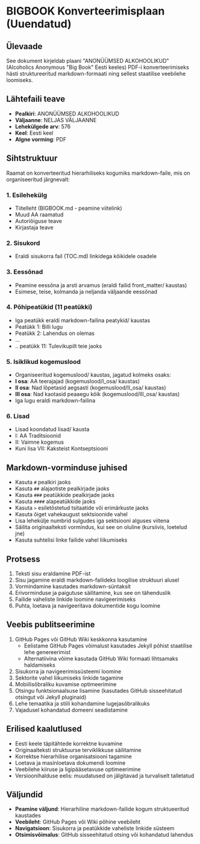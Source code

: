 # BIGBOOK Konverteerimisplaan (Uuendatud)

## Ülevaade

See dokument kirjeldab plaani "ANONÜÜMSED ALKOHOOLIKUD" (Alcoholics Anonymous "Big Book" Eesti keeles) PDF-i konverteerimiseks hästi struktureeritud markdown-formaati ning sellest staatilise veebilehe loomiseks.

## Lähtefaili teave

- **Pealkiri**: ANONÜÜMSED ALKOHOOLIKUD
- **Väljaanne**: NELJAS VÄLJAANNE
- **Lehekülgede arv**: 576
- **Keel**: Eesti keel
- **Algne vorming**: PDF

## Sihtstruktuur

Raamat on konverteeritud hierarhiliseks kogumiks markdown-faile, mis on organiseeritud järgnevalt:

### 1. Esilehekülg

- Tiitelleht (BIGBOOK.md - peamine viitelink)
- Muud AA raamatud
- Autoriõiguse teave
- Kirjastaja teave

### 2. Sisukord

- Eraldi sisukorra fail (TOC.md) linkidega kõikidele osadele

### 3. Eessõnad

- Peamine eessõna ja arsti arvamus (eraldi failid front_matter/ kaustas)
- Esimese, teise, kolmanda ja neljanda väljaande eessõnad

### 4. Põhipeatükid (11 peatükki)

- Iga peatükk eraldi markdown-failina peatykid/ kaustas
- Peatükk 1: Billi lugu
- Peatükk 2: Lahendus on olemas
- ...
- .. peatükk 11: Tulevikupilt teie jaoks

### 5. Isiklikud kogemuslood

- Organiseeritud kogemuslood/ kaustas, jagatud kolmeks osaks:
- **I osa**: AA teerajajad (kogemuslood/I_osa/ kaustas)
- **II osa**: Nad lõpetasid aegsasti (kogemuslood/II_osa/ kaustas)
- **III osa**: Nad kaotasid peaaegu kõik (kogemuslood/III_osa/ kaustas)
- Iga lugu eraldi markdown-failina

### 6. Lisad

- Lisad koondatud lisad/ kausta
- I: AA Traditsioonid
- II: Vaimne kogemus
- Kuni lisa VII: Kaksteist Kontseptsiooni

## Markdown-vorminduse juhised

- Kasuta `#` pealkiri jaoks
- Kasuta `##` alajaotiste pealkirjade jaoks
- Kasuta `###` peatükkide pealkirjade jaoks
- Kasuta `####` alapeatükkide jaoks
- Kasuta `>` esiletõstetud tsitaatide või erimärkuste jaoks
- Kasuta õiget vahekaugust sektsioonide vahel
- Lisa lehekülje numbrid sulgudes iga sektsiooni alguses viitena
- Säilita originaalteksti vormindus, kui see on oluline (kursiivis, loetelud jne)
- Kasuta suhtelisi linke failide vahel liikumiseks

## Protsess

1. Teksti sisu eraldamine PDF-ist
2. Sisu jagamine eraldi markdown-failideks loogilise struktuuri alusel
3. Vormindamine kasutades markdown-süntaksit
4. Erivorminduse ja paigutuse säilitamine, kus see on tähenduslik
5. Failide vaheliste linkide loomine navigeerimiseks
6. Puhta, loetava ja navigeeritava dokumentide kogu loomine

## Veebis publitseerimine

1. GitHub Pages või GitHub Wiki keskkonna kasutamine
   - Eelistame GitHub Pages võimalust kasutades Jekyll põhist staatilise lehe genereerimist
   - Alternatiivina võime kasutada GitHub Wiki formaati lihtsamaks haldamiseks
2. Sisukorra ja navigeerimissüsteemi loomine
3. Sektorite vahel liikumiseks linkide tagamine
4. Mobiilisõbraliku kuvamise optimeerimine
5. Otsingu funktsionaalsuse lisamine (kasutades GitHub sisseehitatud otsingut või Jekyll pluginaid)
6. Lehe temaatika ja stiili kohandamine lugejasõbralikuks
7. Vajadusel kohandatud domeeni seadistamine

## Erilised kaalutlused

- Eesti keele täpitähtede korrektne kuvamine
- Originaalteksti struktuurse terviklikkuse säilitamine
- Korrektse hierarhilise organisatsiooni tagamine
- Loetava ja masinloetava dokumendi loomine
- Veebilehe kiiruse ja ligipääsetavuse optimeerimine
- Versioonihalduse eelis: muudatused on jälgitavad ja turvaliselt talletatud

## Väljundid

- **Peamine väljund**: Hierarhiline markdown-failide kogum struktueeritud kaustades
- **Veebileht**: GitHub Pages või Wiki põhine veebileht
- **Navigatsioon**: Sisukorra ja peatükkide vaheliste linkide süsteem
- **Otsimisvõimalus**: GitHub sisseehitatud otsing või kohandatud lahendus

